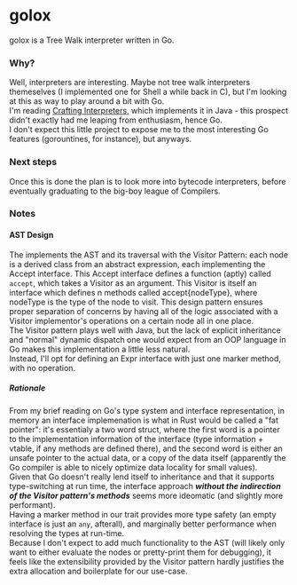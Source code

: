 # golox

golox is a Tree Walk interpreter written in Go.

### Why?

Well, interpreters are interesting. Maybe not tree walk interpreters themeselves (I implemented one for Shell a while back in C), but I'm looking at this as way to play around a bit with Go.
<br />
I'm reading [Crafting Interpreters](https://craftinginterpreters.com/), which implements it in Java - this prospect didn't exactly had me leaping from enthusiasm, hence Go.
<br />
I don't expect this little project to expose me to the most interesting Go features (gorountines, for instance), but anyways.

### Next steps

Once this is done the plan is to look more into bytecode interpreters, before eventually graduating to the big-boy league of Compilers.

### Notes

#### AST Design

The implements the AST and its traversal with the Visitor Pattern: each node is a derived class from an abstract expression, each implementing the Accept interface. This Accept interface defines a function (aptly) called `accept`, which
takes a Visitor as an argument. This Visitor is itself an interface which defines n methods called accept{nodeType}, where nodeType is the type of the node to visit. This design pattern ensures proper separation of concerns by having all of the logic
associated with a Visitor implementor's operations on a certain node all in one place.<br />
The Visitor pattern plays well with Java, but the lack of explicit inheritance and "normal" dynamic dispatch one would expect from an OOP language in Go makes this implementation a little less natural.
<br />
Instead, I'll opt for defining an Expr interface with just one marker method, with no operation.

##### Rationale

From my brief reading on Go's type system and interface representation, in memory an interface implemenation is what in Rust would be called a "fat pointer": it's essentialy a two word struct, where the first word is a pointer to the implementation information
of the interface (type information + vtable, if any methods are defined there), and the second word is either an unsafe pointer to the actual data, or a copy of the data itself (apparently the Go compiler is able to nicely optimize data locality for small values).
<br />
Given that Go doesn't really lend itself to inheritance and that it supports type-switching at run time, the interface approach **_without the indirection of the Visitor pattern's methods_** seems more ideomatic (and slightly more performant).
<br />
Having a marker method in our trait provides more type safety (an empty interface is just an `any`, afterall), and marginally better performance when resolving the types at run-time.
<br />
Because I don't expect to add much functionality to the AST (will likely only want to either evaluate the nodes or pretty-print them for debugging), it feels like the extensibility provided by the Visitor pattern hardly justifies the extra allocation and boilerplate for our use-case.
